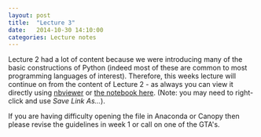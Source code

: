 ```yaml
---
layout: post
title:  "Lecture 3"
date:   2014-10-30 14:10:00
categories: Lecture notes
---
```


Lecture 2 had a lot of content because we were introducing many of the basic constructions of Python (indeed most of these are common to most programming languages of interest). Therefore, this weeks lecture will continue on from the content of Lecture 2 - as always
you can view it directly using
[nbviewer](http://nbviewer.ipython.org/url/raw.githubusercontent.com/ggorman/Introduction-to-programming-for-geoscientists/master/notebook/Lecture-2-Introduction-to-programming-for-geoscientists.ipynb) or [the notebook here](http://raw.githubusercontent.com/ggorman/Introduction-to-programming-for-geoscientists/master/notebook/Lecture-2-Introduction-to-programming-for-geoscientists.ipynb). (Note: you may need to right-click and use *Save Link As...*).

If you are having difficulty opening the file in Anaconda or Canopy then please revise the guidelines in week 1 or call on one of the GTA's.

<!--
[Solutions](http://nbviewer.ipython.org/url/raw.github.com/ggorman/Introduction-to-programming-for-geoscientists/master/notebook/Lecture-1-Introduction-to-programming-for-geoscientists-Solutions.ipynb?raw=true)
-->



